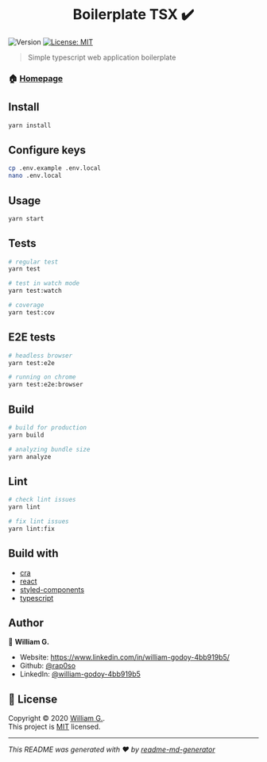 <h1 align="center">Boilerplate TSX ✔️</h1>
<p>
  <img alt="Version" src="https://img.shields.io/badge/version-0.1.0-blue.svg?cacheSeconds=2592000" />
  <a href="https://opensource.org/licenses/MIT" target="_blank">
    <img alt="License: MIT" src="https://img.shields.io/badge/License-MIT-yellow.svg" />
  </a>
</p>

> Simple typescript web application boilerplate

### 🏠 [Homepage](https://github.com/rap0so/tsx-boilerplate)

## Install

```sh
yarn install
```

## Configure keys

```sh
cp .env.example .env.local
nano .env.local
```

## Usage

```sh
yarn start
```

## Tests

```sh
# regular test
yarn test

# test in watch mode
yarn test:watch

# coverage
yarn test:cov
```

## E2E tests

```sh
# headless browser
yarn test:e2e

# running on chrome
yarn test:e2e:browser
```

## Build

```sh
# build for production
yarn build

# analyzing bundle size
yarn analyze
```

## Lint

```sh
# check lint issues
yarn lint

# fix lint issues
yarn lint:fix
```

## Build with

- [cra](https://create-react-app.dev)
- [react](https://reactjs.org)
- [styled-components](https://www.styled-components.com)
- [typescript](https://www.typescriptlang.org)

## Author

👤 **William G.**

- Website: https://www.linkedin.com/in/william-godoy-4bb919b5/
- Github: [@rap0so](https://github.com/rap0so)
- LinkedIn:
  [@william-godoy-4bb919b5](https://linkedin.com/in/william-godoy-4bb919b5)

## 📝 License

Copyright © 2020 [William G.](https://github.com/rap0so).<br /> This project is
[MIT](https://opensource.org/licenses/MIT) licensed.

---

_This README was generated with ❤️ by
[readme-md-generator](https://github.com/kefranabg/readme-md-generator)_
